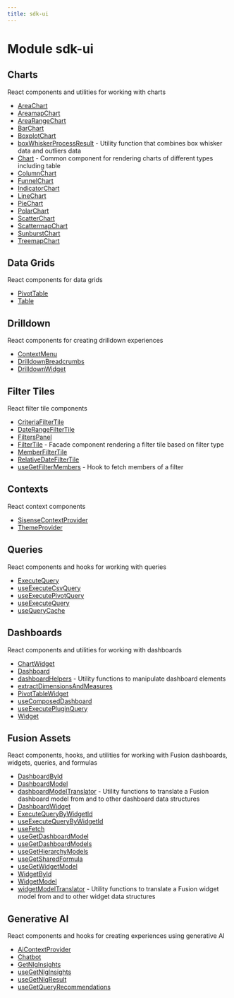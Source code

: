 ```yaml
---
title: sdk-ui
---
```


# Module sdk-ui

## Charts

React components and utilities for working with charts

- [AreaChart](charts/function.AreaChart.md)
- [AreamapChart](charts/function.AreamapChart.md)
- [AreaRangeChart](charts/function.AreaRangeChart.md) <Badge type="beta" text="Beta" />
- [BarChart](charts/function.BarChart.md)
- [BoxplotChart](charts/function.BoxplotChart.md)
- [boxWhiskerProcessResult](charts/function.boxWhiskerProcessResult.md) - Utility function that combines box whisker data and outliers data
- [Chart](charts/function.Chart.md) - Common component for rendering charts of different types including table
- [ColumnChart](charts/function.ColumnChart.md)
- [FunnelChart](charts/function.FunnelChart.md)
- [IndicatorChart](charts/function.IndicatorChart.md)
- [LineChart](charts/function.LineChart.md)
- [PieChart](charts/function.PieChart.md)
- [PolarChart](charts/function.PolarChart.md)
- [ScatterChart](charts/function.ScatterChart.md)
- [ScattermapChart](charts/function.ScattermapChart.md)
- [SunburstChart](charts/function.SunburstChart.md)
- [TreemapChart](charts/function.TreemapChart.md)

## Data Grids

React components for data grids

- [PivotTable](data-grids/function.PivotTable.md) <Badge type="beta" text="Beta" />
- [Table](data-grids/function.Table.md)

## Drilldown

React components for creating drilldown experiences

- [ContextMenu](drilldown/function.ContextMenu.md)
- [DrilldownBreadcrumbs](drilldown/function.DrilldownBreadcrumbs.md)
- [DrilldownWidget](drilldown/function.DrilldownWidget.md)

## Filter Tiles

React filter tile components

- [CriteriaFilterTile](filter-tiles/function.CriteriaFilterTile.md)
- [DateRangeFilterTile](filter-tiles/function.DateRangeFilterTile.md)
- [FiltersPanel](filter-tiles/function.FiltersPanel.md) <Badge type="alpha" text="Alpha" />
- [FilterTile](filter-tiles/function.FilterTile.md) <Badge type="beta" text="Beta" /> - Facade component rendering a filter tile based on filter type
- [MemberFilterTile](filter-tiles/function.MemberFilterTile.md)
- [RelativeDateFilterTile](filter-tiles/function.RelativeDateFilterTile.md)
- [useGetFilterMembers](filter-tiles/function.useGetFilterMembers.md) <Badge type="beta" text="Beta" /> - Hook to fetch members of a filter

## Contexts

React context components

- [SisenseContextProvider](contexts/function.SisenseContextProvider.md)
- [ThemeProvider](contexts/function.ThemeProvider.md)

## Queries

React components and hooks for working with queries

- [ExecuteQuery](queries/function.ExecuteQuery.md)
- [useExecuteCsvQuery](queries/function.useExecuteCsvQuery.md)
- [useExecutePivotQuery](queries/function.useExecutePivotQuery.md) <Badge type="beta" text="Beta" />
- [useExecuteQuery](queries/function.useExecuteQuery.md)
- [useQueryCache](queries/function.useQueryCache.md) <Badge type="alpha" text="Alpha" />

## Dashboards

React components and utilities for working with dashboards

- [ChartWidget](dashboards/function.ChartWidget.md)
- [Dashboard](dashboards/function.Dashboard.md)
- [dashboardHelpers](dashboards/namespace.dashboardHelpers/index.md) - Utility functions to manipulate dashboard elements
- [extractDimensionsAndMeasures](dashboards/function.extractDimensionsAndMeasures.md) <Badge type="alpha" text="Alpha" />
- [PivotTableWidget](dashboards/function.PivotTableWidget.md) <Badge type="beta" text="Beta" />
- [useComposedDashboard](dashboards/function.useComposedDashboard.md) <Badge type="alpha" text="Alpha" />
- [useExecutePluginQuery](dashboards/function.useExecutePluginQuery.md) <Badge type="alpha" text="Alpha" />
- [Widget](dashboards/function.Widget.md) <Badge type="alpha" text="Alpha" />

## Fusion Assets

React components, hooks, and utilities for working with Fusion dashboards, widgets, queries, and formulas

- [DashboardById](fusion-assets/function.DashboardById.md) <Badge type="fusionEmbed" text="Fusion Embed" />
- [DashboardModel](fusion-assets/interface.DashboardModel.md) <Badge type="fusionEmbed" text="Fusion Embed" />
- [dashboardModelTranslator](fusion-assets/namespace.dashboardModelTranslator/index.md) <Badge type="fusionEmbed" text="Fusion Embed" /> - Utility functions to translate a Fusion dashboard model from and to other dashboard data structures
- [DashboardWidget](fusion-assets/function.DashboardWidget.md) <Badge type="fusionEmbed" text="Fusion Embed" />
- [ExecuteQueryByWidgetId](fusion-assets/function.ExecuteQueryByWidgetId.md) <Badge type="fusionEmbed" text="Fusion Embed" />
- [useExecuteQueryByWidgetId](fusion-assets/function.useExecuteQueryByWidgetId.md) <Badge type="fusionEmbed" text="Fusion Embed" />
- [useFetch](fusion-assets/function.useFetch.md)
- [useGetDashboardModel](fusion-assets/function.useGetDashboardModel.md) <Badge type="fusionEmbed" text="Fusion Embed" />
- [useGetDashboardModels](fusion-assets/function.useGetDashboardModels.md) <Badge type="fusionEmbed" text="Fusion Embed" />
- [useGetHierarchyModels](fusion-assets/function.useGetHierarchyModels.md) <Badge type="fusionEmbed" text="Fusion Embed" />
- [useGetSharedFormula](fusion-assets/function.useGetSharedFormula.md) <Badge type="fusionEmbed" text="Fusion Embed" />
- [useGetWidgetModel](fusion-assets/function.useGetWidgetModel.md) <Badge type="fusionEmbed" text="Fusion Embed" />
- [WidgetById](fusion-assets/function.WidgetById.md) <Badge type="fusionEmbed" text="Fusion Embed" />
- [WidgetModel](fusion-assets/interface.WidgetModel.md) <Badge type="fusionEmbed" text="Fusion Embed" />
- [widgetModelTranslator](fusion-assets/namespace.widgetModelTranslator/index.md) <Badge type="fusionEmbed" text="Fusion Embed" /> - Utility functions to translate a Fusion widget model from and to other widget data structures

## Generative AI

React components and hooks for creating experiences using generative AI

- [AiContextProvider](generative-ai/function.AiContextProvider.md) <Badge type="beta" text="Beta" />
- [Chatbot](generative-ai/function.Chatbot.md) <Badge type="beta" text="Beta" />
- [GetNlgInsights](generative-ai/function.GetNlgInsights.md) <Badge type="beta" text="Beta" />
- [useGetNlgInsights](generative-ai/function.useGetNlgInsights.md) <Badge type="beta" text="Beta" />
- [useGetNlqResult](generative-ai/function.useGetNlqResult.md) <Badge type="beta" text="Beta" />
- [useGetQueryRecommendations](generative-ai/function.useGetQueryRecommendations.md) <Badge type="beta" text="Beta" />
